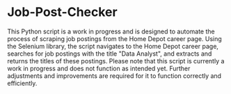 # Job-Post-Checker

This Python script is a work in progress and is designed to automate the process of scraping job postings from the Home Depot career page. Using the Selenium library, the script navigates to the Home Depot career page, searches for job postings with the title "Data Analyst", and extracts and returns the titles of these postings. Please note that this script is currently a work in progress and does not function as intended yet. Further adjustments and improvements are required for it to function correctly and efficiently.

